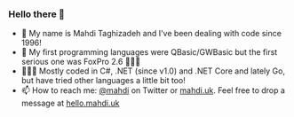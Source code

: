### Hello there 👋

- 💬 My name is Mahdi Taghizadeh and I've been dealing with code since 1996!
- 💾 My first programming languages were QBasic/GWBasic but the first serious one was FoxPro 2.6 🤷🏻‍♂️
- 👨🏻‍💻 Mostly coded in C#, .NET (since v1.0) and .NET Core and lately Go, but have tried other languages a little bit too!
- 📫 How to reach me: [@mahdi](https://twitter.com/mahdi) on Twitter or [mahdi.uk](https://mahdi.uk). Feel free to drop a message at [hello.mahdi.uk](https://hellow.mahdi.uk)
